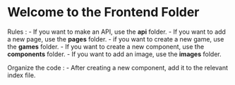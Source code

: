 # Welcome to the Frontend Folder


Rules :
    - If you want to make an API, use the **api** folder.
    - If you want to add a new page, use the **pages** folder.
    - if you want to create a new game, use the **games** folder.
    - If you want to create a new component, use the **components** folder.
    - If you want to add an image, use the **images** folder.

Organize the code :
    - After creating a new component, add it to the relevant index file.